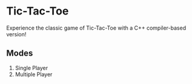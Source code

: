 # Tic-Tac-Toe
Experience the classic game of Tic-Tac-Toe with a C++ compiler-based version!

## Modes
1) Single Player
2) Multiple Player
